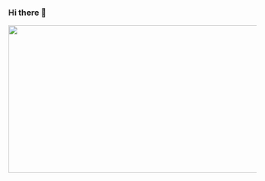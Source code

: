 ### Hi there 👋

<!--
**defur/defur** is a ✨ _special_ ✨ repository because its `README.md` (this file) appears on your GitHub profile.

Here are some ideas to get you started:

- 🔭 I’m currently working on ...
- 🌱 I’m currently learning ...
- 👯 I’m looking to collaborate on ...
- 🤔 I’m looking for help with ...
- 💬 Ask me about ...
- 📫 How to reach me: ...
- 😄 Pronouns: ...
- ⚡ Fun fact: ...
-->
<div align="center">
  <img src="https://media4.giphy.com/media/gU25raLP4pUu4/giphy.gif?cid=ecf05e47ouamb3k4sgxlttol6d4e4ope4okoaj40004iwfbj&rid=giphy.gif&ct=g" width="600" height="300"/>
</div>
